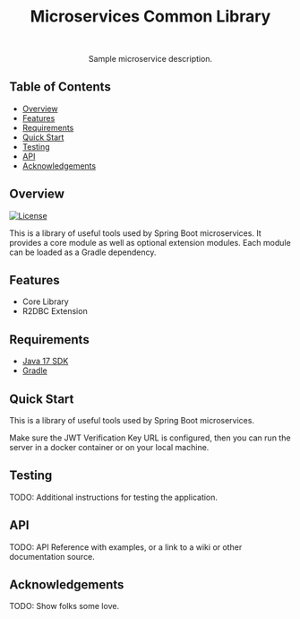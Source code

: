 <h1 align="center"> Microservices Common Library </h1> <br>

<p align="center">
  Sample microservice description.
</p>


## Table of Contents

- [Overview](#overview)
- [Features](#features)
- [Requirements](#requirements)
- [Quick Start](#quick-start)
- [Testing](#testing)
- [API](#requirements)
- [Acknowledgements](#acknowledgements)


## Overview

[![License](https://img.shields.io/badge/License-MIT-blue.svg)](https://opensource.org/licenses/MIT)

This is a library of useful tools used by Spring Boot microservices. It provides a core module as well as optional 
extension modules. Each module can be loaded as a Gradle dependency. 

## Features
* Core Library
* R2DBC Extension


## Requirements
* [Java 17 SDK](https://openjdk.org/projects/jdk/17/)
* [Gradle]()


## Quick Start
This is a library of useful tools used by Spring Boot microservices.

Make sure the JWT Verification Key URL is configured, then you can run the server in a docker container or on your local machine.


## Testing
TODO: Additional instructions for testing the application.


## API
TODO: API Reference with examples, or a link to a wiki or other documentation source.


## Acknowledgements
TODO: Show folks some love.